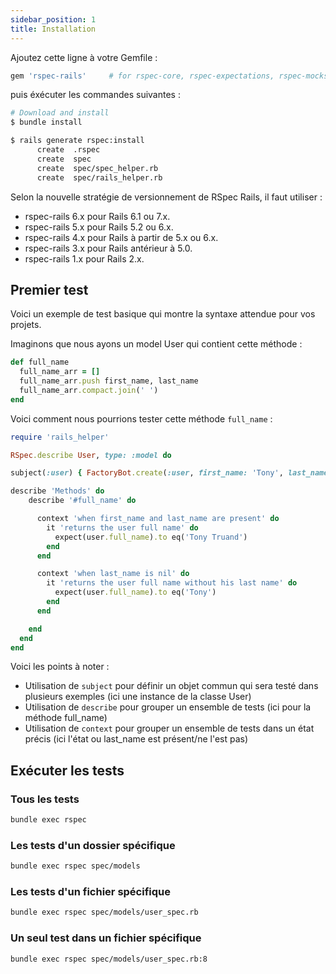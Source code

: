 ```yaml
---
sidebar_position: 1
title: Installation
---
```


Ajoutez cette ligne à votre Gemfile :

```ruby title="Gemfile"
gem 'rspec-rails'     # for rspec-core, rspec-expectations, rspec-mocks
```

puis éxécuter les commandes suivantes :

```bash
# Download and install
$ bundle install

$ rails generate rspec:install
      create  .rspec
      create  spec
      create  spec/spec_helper.rb
      create  spec/rails_helper.rb
```

Selon la nouvelle stratégie de versionnement de RSpec Rails, il faut utiliser :

- rspec-rails 6.x pour Rails 6.1 ou 7.x.
- rspec-rails 5.x pour Rails 5.2 ou 6.x.
- rspec-rails 4.x pour Rails à partir de 5.x ou 6.x.
- rspec-rails 3.x pour Rails antérieur à 5.0.
- rspec-rails 1.x pour Rails 2.x.

## Premier test

Voici un exemple de test basique qui montre la syntaxe attendue pour vos projets. 

Imaginons que nous ayons un model User qui contient cette méthode : 

```ruby
def full_name
  full_name_arr = []
  full_name_arr.push first_name, last_name
  full_name_arr.compact.join(' ')
end
```

Voici comment nous pourrions tester cette méthode ```full_name``` :

```ruby
require 'rails_helper'

RSpec.describe User, type: :model do

subject(:user) { FactoryBot.create(:user, first_name: 'Tony', last_name: 'Truand') }

describe 'Methods' do
    describe '#full_name' do

      context 'when first_name and last_name are present' do
        it 'returns the user full name' do
          expect(user.full_name).to eq('Tony Truand')
        end
      end

      context 'when last_name is nil' do
        it 'returns the user full name without his last name' do
          expect(user.full_name).to eq('Tony')
        end
      end

    end
  end
end
```

Voici les points à noter :

- Utilisation de ```subject``` pour définir un objet commun qui sera testé dans plusieurs exemples (ici une instance de la classe User)
- Utilisation de ```describe```  pour grouper un ensemble de tests (ici pour la méthode full_name)
- Utilisation de ```context```  pour grouper un ensemble de tests dans un état précis (ici l'état ou last_name est présent/ne l'est pas)

## Exécuter les tests

### Tous les tests

```bash
bundle exec rspec
```

### Les tests d'un dossier spécifique

```bash
bundle exec rspec spec/models
```

### Les tests d'un fichier spécifique

```bash
bundle exec rspec spec/models/user_spec.rb
```

### Un seul test dans un fichier spécifique

```bash
bundle exec rspec spec/models/user_spec.rb:8
```
